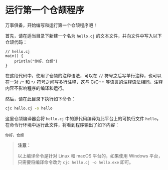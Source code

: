 # 运行第一个仓颉程序

万事俱备，开始编写和运行第一个仓颉程序吧！

首先，请在适当目录下新建一个名为 `hello.cj` 的文本文件，并向文件中写入以下仓颉代码：

<!-- verify -->

```cangjie
// hello.cj
main() {
    println("你好，仓颉")
}
```

在这段代码中，使用了仓颉的注释语法，可以在 `//` 符号之后写单行注释，也可以在一对 `/*` 和 `*/` 符号之间写多行注释，这与 C/C++ 等语言的注释语法相同。注释内容不影响程序的编译和运行。

然后，请在此目录下执行如下命令：

```bash
cjc hello.cj -o hello
```

这里仓颉编译器会将 `hello.cj` 中的源代码编译为此平台上的可执行文件 `hello`，在命令行环境中运行此文件，将看到程序输出了如下内容：

```text
你好，仓颉
```

> **注意：**
>
> 以上编译命令是针对 Linux 和 macOS 平台的，如果使用 Windows 平台，只需要将编译命令改为 `cjc hello.cj -o hello.exe` 即可。
